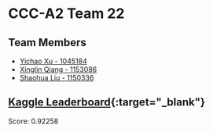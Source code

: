# CCC-A2 Team 22
## Team Members
* [Yichao Xu - 1045184](https://github.com/FlashXu)
* [Xinglin Qiang - 1153086](https://github.com/qiangxinglin)
* [Shaohua Liu - 1150336](https://github.com/sliu15)

## [Kaggle Leaderboard](https://www.kaggle.com/c/comp90051-2020-sem2-proj1/leaderboard){:target="_blank"}
Score: 0.92258
